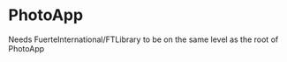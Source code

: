 PhotoApp
========

Needs FuerteInternational/FTLibrary to be on the same level as the root of PhotoApp
